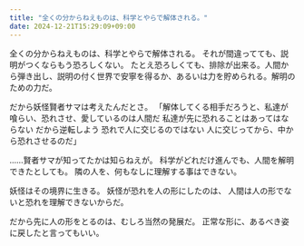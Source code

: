 ```yaml
---
title: "全くの分からねえものは、科学とやらで解体される。"
date: 2024-12-21T15:29:09+09:00
---
```

全くの分からねえものは、科学とやらで解体される。
それが間違ってても、説明がつくならもう恐ろしくない。
たとえ恐ろしくても、排除が出来る。人間から弾き出し、説明の付く世界で安寧を得るか、あるいは力を貯められる。解明のための力だ。

だから妖怪賢者サマは考えたんだとさ。
「解体してくる相手だろうと、私達が喰らい、恐れさせ、愛しているのは人間だ
私達が先に恐れることはあってはならない
だから逆転しよう
恐れで人に交じるのではない
人に交じってから、中から恐れさせるのだ」

……賢者サマが知ってたかは知らねえが。
科学がどれだけ進んでも、人間を解明できたとしても。
隣の人を、何もなしに理解する事はできない。

妖怪はその境界に生きる。
妖怪が恐れを人の形にしたのは、
人間は人の形でないと恐れを理解できないからだ。

だから先に人の形をとるのは、むしろ当然の発展だ。
正常な形に、あるべき姿に戻したと言ってもいい。
